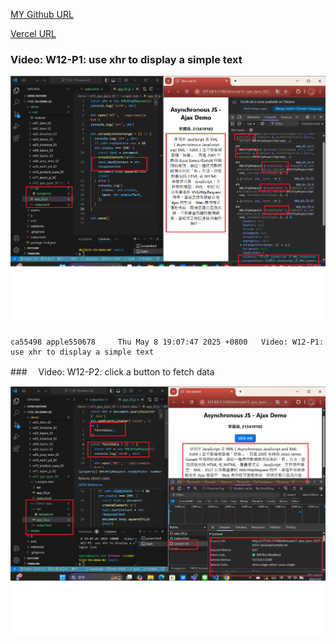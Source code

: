 [MY Github URL](https://github.com/apple550678/1132-1N-demo-02)

[Vercel URL](https://1132-1-n-demo-apple-02.vercel.app)

### Video: W12-P1: use xhr to display a simple text

![](w12-p1.png)

```
ca55498 apple550678     Thu May 8 19:07:47 2025 +0800   Video: W12-P1: use xhr to display a simple text
```

###　 Video: W12-P2: click a button to fetch data

![](w12-p2.png)

```

```
